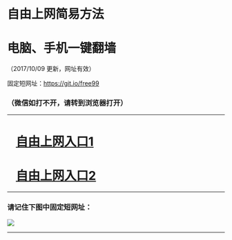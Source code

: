 ﻿# 自由上网简易方法

# 电脑、手机一键翻墙

（2017/10/09 更新，网址有效）

固定短网址：https://git.io/free99

### （微信如打不开，请转到浏览器打开）


***





# &nbsp;&nbsp; <a href="http://ft203527017.fwq-tz-1001.info/fwqtz01.html?t=100900130089 " target="_blank">自由上网入口1</a>
# &nbsp;&nbsp; <a href="http://ft1969616447.fwq-tz-1002.info/fwqtz02.html?t=100900122308 " target="_blank">自由上网入口2</a>
***

### 请记住下图中固定短网址：

<img src="https://s3-us-west-2.amazonaws.com/fwq-1001/yjfq-20170905okok.png" /> 


***

